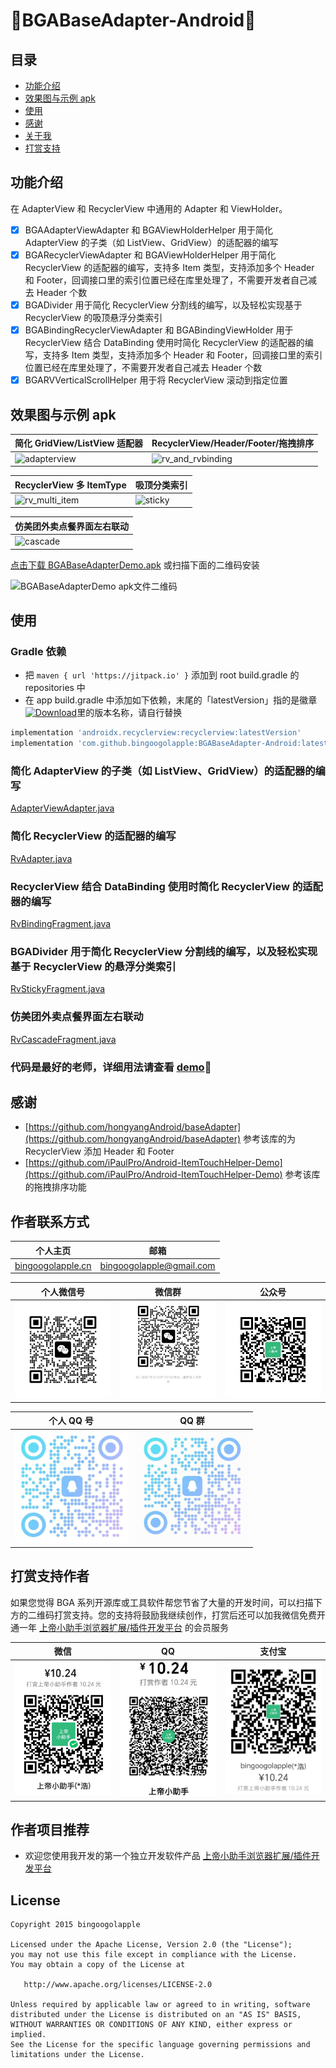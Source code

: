 :running:BGABaseAdapter-Android:running:
============

## 目录
* [功能介绍](#功能介绍)
* [效果图与示例 apk](#效果图与示例-apk)
* [使用](#使用)
* [感谢](#感谢)
* [关于我](#关于我)
* [打赏支持](#打赏支持)

## 功能介绍
在 AdapterView 和 RecyclerView 中通用的 Adapter 和 ViewHolder。

- [x] BGAAdapterViewAdapter 和 BGAViewHolderHelper 用于简化 AdapterView 的子类（如 ListView、GridView）的适配器的编写
- [x] BGARecyclerViewAdapter 和 BGAViewHolderHelper 用于简化 RecyclerView 的适配器的编写，支持多 Item 类型，支持添加多个 Header 和 Footer，回调接口里的索引位置已经在库里处理了，不需要开发者自己减去 Header 个数
- [x] BGADivider 用于简化 RecyclerView 分割线的编写，以及轻松实现基于 RecyclerView 的吸顶悬浮分类索引
- [x] BGABindingRecyclerViewAdapter 和 BGABindingViewHolder 用于 RecyclerView 结合 DataBinding 使用时简化 RecyclerView 的适配器的编写，支持多 Item 类型，支持添加多个 Header 和 Footer，回调接口里的索引位置已经在库里处理了，不需要开发者自己减去 Header 个数
- [x] BGARVVerticalScrollHelper 用于将 RecyclerView 滚动到指定位置

## 效果图与示例 apk

| 简化 GridView/ListView 适配器 | RecyclerView/Header/Footer/拖拽排序 |
| ------------ | ------------- |
| ![adapterview](https://user-images.githubusercontent.com/8949716/32135569-f0beeb58-bbc6-11e7-94a0-7b1503d3df1a.gif) | ![rv_and_rvbinding](https://user-images.githubusercontent.com/8949716/32135654-3844e17a-bbc8-11e7-92d7-589686ea8b8f.gif)  |

| RecyclerView 多 ItemType | 吸顶分类索引 |
| ------------ | ------------- |
| ![rv_multi_item](https://user-images.githubusercontent.com/8949716/32135664-55b3f494-bbc8-11e7-9e13-c33abdce281c.gif) | ![sticky](https://user-images.githubusercontent.com/8949716/32145544-892817a8-bc98-11e7-838d-a16841b1b2f6.gif)  |

| 仿美团外卖点餐界面左右联动 |
| ------------ |
| ![cascade](https://user-images.githubusercontent.com/8949716/32145548-94e29532-bc98-11e7-8d5f-c11119f45717.gif) |


[点击下载 BGABaseAdapterDemo.apk](http://fir.im/BGABaseAdapterDemo) 或扫描下面的二维码安装

![BGABaseAdapterDemo apk文件二维码](https://user-images.githubusercontent.com/8949716/31925781-946d8cfc-b850-11e7-9a75-2edda1033a3d.png)

## 使用

### Gradle 依赖

* 把 `maven { url 'https://jitpack.io' }` 添加到 root build.gradle 的 repositories 中
* 在 app build.gradle 中添加如下依赖，末尾的「latestVersion」指的是徽章[![Download](https://jitpack.io/v/bingoogolapple/BGABadgeView-Android.svg)](https://jitpack.io/#bingoogolapple/BGABadgeView-Android)里的版本名称，请自行替换

```groovy
implementation 'androidx.recyclerview:recyclerview:latestVersion'
implementation 'com.github.bingoogolapple:BGABaseAdapter-Android:latestVersion'
```

### 简化 AdapterView 的子类（如 ListView、GridView）的适配器的编写

[AdapterViewAdapter.java](https://github.com/bingoogolapple/BGABaseAdapter-Android/tree/master/demo/src/main/java/cn/bingoogolapple/baseadapter/demo/adapter/AdapterViewAdapter.java)

### 简化 RecyclerView 的适配器的编写

[RvAdapter.java](https://github.com/bingoogolapple/BGABaseAdapter-Android/tree/master/demo/src/main/java/cn/bingoogolapple/baseadapter/demo/adapter/RvAdapter.java)

### RecyclerView 结合 DataBinding 使用时简化 RecyclerView 的适配器的编写

[RvBindingFragment.java](https://github.com/bingoogolapple/BGABaseAdapter-Android/tree/master/demo/src/main/java/cn/bingoogolapple/baseadapter/demo/ui/fragment/RvBindingFragment.java)

### BGADivider 用于简化 RecyclerView 分割线的编写，以及轻松实现基于 RecyclerView 的悬浮分类索引

[RvStickyFragment.java](https://github.com/bingoogolapple/BGABaseAdapter-Android/tree/master/demo/src/main/java/cn/bingoogolapple/baseadapter/demo/ui/fragment/RvStickyFragment.java)

### 仿美团外卖点餐界面左右联动

[RvCascadeFragment.java](https://github.com/bingoogolapple/BGABaseAdapter-Android/tree/master/demo/src/main/java/cn/bingoogolapple/baseadapter/demo/ui/fragment/RvCascadeFragment.java)

### 代码是最好的老师，详细用法请查看 [demo](https://github.com/bingoogolapple/BGABaseAdapter-Android/tree/master/demo):feet:

## 感谢

* [https://github.com/hongyangAndroid/baseAdapter](https://github.com/hongyangAndroid/baseAdapter)
参考该库的为 RecyclerView 添加 Header 和 Footer
* [https://github.com/iPaulPro/Android-ItemTouchHelper-Demo](https://github.com/iPaulPro/Android-ItemTouchHelper-Demo)
参考该库的拖拽排序功能

## 作者联系方式

| 个人主页 | 邮箱 |
| ------------- | ------------ |
| <a  href="https://www.bingoogolapple.cn" target="_blank">bingoogolapple.cn</a>  | <a href="mailto:bingoogolapple@gmail.com" target="_blank">bingoogolapple@gmail.com</a> |

| 个人微信号 | 微信群 | 公众号 |
| ------------ | ------------ | ------------ |
| <img width="180" alt="个人微信号" src="https://github.com/bingoogolapple/bga-god-assistant-config/raw/main/images/BGAQrCode.png"> | <img width="180" alt="微信群" src="https://github.com/bingoogolapple/bga-god-assistant-config/raw/main/images/WeChatGroup1QrCode.jpg"> | <img width="180" alt="公众号" src="https://github.com/bingoogolapple/bga-god-assistant-config/raw/main/images/GongZhongHao.png"> |

| 个人 QQ 号 | QQ 群 |
| ------------ | ------------ |
| <img width="180" alt="个人 QQ 号" src="https://github.com/bingoogolapple/bga-god-assistant-config/raw/main/images/BGAQQQrCode.jpg"> | <img width="180" alt="QQ 群" src="https://github.com/bingoogolapple/bga-god-assistant-config/raw/main/images/QQGroup1QrCode.jpg"> |

## 打赏支持作者

如果您觉得 BGA 系列开源库或工具软件帮您节省了大量的开发时间，可以扫描下方的二维码打赏支持。您的支持将鼓励我继续创作，打赏后还可以加我微信免费开通一年 [上帝小助手浏览器扩展/插件开发平台](https://github.com/bingoogolapple/bga-god-assistant-config) 的会员服务

| 微信 | QQ | 支付宝 |
| ------------- | ------------- | ------------- |
| <img width="180" alt="微信" src="https://github.com/bingoogolapple/bga-god-assistant-config/raw/main/images/donate-wechat.jpg"> | <img width="180" alt="QQ" src="https://github.com/bingoogolapple/bga-god-assistant-config/raw/main/images/donate-qq.jpg"> | <img width="180" alt="支付宝" src="https://github.com/bingoogolapple/bga-god-assistant-config/raw/main/images/donate-alipay.jpg"> |

## 作者项目推荐

* 欢迎您使用我开发的第一个独立开发软件产品 [上帝小助手浏览器扩展/插件开发平台](https://github.com/bingoogolapple/bga-god-assistant-config)

## License

    Copyright 2015 bingoogolapple

    Licensed under the Apache License, Version 2.0 (the "License");
    you may not use this file except in compliance with the License.
    You may obtain a copy of the License at

       http://www.apache.org/licenses/LICENSE-2.0

    Unless required by applicable law or agreed to in writing, software
    distributed under the License is distributed on an "AS IS" BASIS,
    WITHOUT WARRANTIES OR CONDITIONS OF ANY KIND, either express or implied.
    See the License for the specific language governing permissions and
    limitations under the License.
